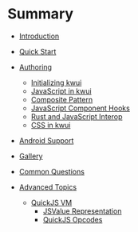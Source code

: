 # Summary

- [Introduction](./intro.md)
- [Quick Start](./quick-start.md)
- [Authoring]()
    - [Initializing kwui](./authoring/initialize.md)
    - [JavaScript in kwui](./authoring/javascript.md)
    - [Composite Pattern](./authoring/elements.md)
    - [JavaScript Component Hooks](./authoring/hooks.md)
    - [Rust and JavaScript Interop](./authoring/rust.md)
    - [CSS in kwui](./authoring/css.md)
- [Android Support](./android_support.md)
- [Gallery](./gallery.md)
- [Common Questions](./faq.md)

- [Advanced Topics]()
    - [QuickJS VM](./advanced/quickjs_vm.md)
        - [JSValue Representation](./advanced/quickjs_value.md)
        - [QuickJS Opcodes](./advanced/quickjs_opcode.md)